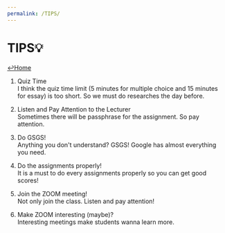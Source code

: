 ```yaml
---
permalink: /TIPS/
---
```


# TIPS💡
[↩️Home](https://nichoje.github.io/os212/)

1. Quiz Time<br>
I think the quiz time limit (5 minutes for multiple choice and 15 minutes for essay) is too short. So we must do researches the day before. 

2. Listen and Pay Attention to the Lecturer<br>
Sometimes there will be passphrase for the assignment. So pay attention.

3. Do GSGS!<br>
Anything you don't understand? GSGS! Google has almost everything you need.

4. Do the assignments properly!<br>
It is a must to do every assignments properly so you can get good scores!

5. Join the ZOOM meeting!<br>
Not only join the class. Listen and pay attention!

5. Make ZOOM interesting (maybe)?<br>
Interesting meetings make students wanna learn more.
